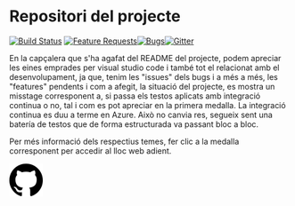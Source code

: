 <!-- TITLE: Repositori del projecte -->
<!-- SUBTITLE: Explicació breu del repositori del projecte -->

# Repositori del projecte

[![Build Status](https://vscode.visualstudio.com/_apis/public/build/definitions/a4cdce18-a05c-4bb8-9476-5d07e63bfd76/1/badge?branchName=master)](https://aka.ms/vscode-builds)        [![Feature Requests](https://img.shields.io/github/issues/Microsoft/vscode/feature-request.svg)](https://github.com/Microsoft/vscode/issues?q=is%3Aopen+is%3Aissue+label%3Afeature-request+sort%3Areactions-%2B1-desc)[![Bugs](https://img.shields.io/github/issues/Microsoft/vscode/bug.svg)](https://github.com/Microsoft/vscode/issues?utf8=✓&q=is%3Aissue+is%3Aopen+label%3Abug)[![Gitter](https://img.shields.io/badge/chat-on%20gitter-yellow.svg)](https://gitter.im/Microsoft/vscode)

En la capçalera que s'ha agafat del README del projecte, podem apreciar les eines emprades per visual studio code i també tot el relacionat amb el desenvolupament, ja que, tenim les "issues" dels bugs i a més a més, les "features" pendents i com a afegit, la situació del projecte, es mostra un misstage corresponent a, si passa els testos aplicats amb integració continua o no, tal i com es pot apreciar en la primera medalla.
La integració continua es duu a terme en Azure. Això no canvia res, segueix sent una batería de testos que de forma estructurada va passant bloc a bloc.

Per més informació dels respectius temes, fer clic a la medalla corresponent per accedir al lloc web adient.

[![Wiki-link to Github repo](/uploads/github-logo-2.png "Github Logo 2")](https://wiki-js-epl.herokuapp.com/visual-studio-code/contextualitzacio/estat-actual#repositori!)

